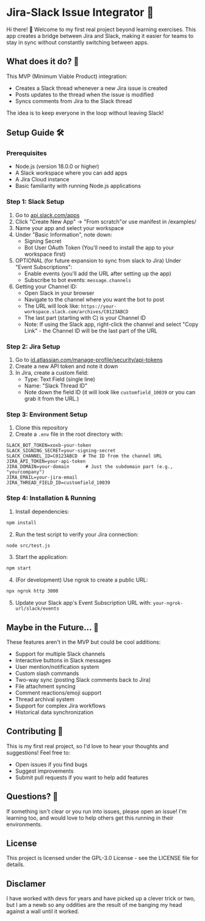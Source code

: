 # Jira-Slack Issue Integrator 🔄

Hi there! 👋 Welcome to my first real project beyond learning exercises. This app creates a bridge between Jira and Slack, making it easier for teams to stay in sync without constantly switching between apps.

## What does it do? 🤔

This MVP (Minimum Viable Product) integration:
- Creates a Slack thread whenever a new Jira issue is created
- Posts updates to the thread when the issue is modified
- Syncs comments from Jira to the Slack thread

The idea is to keep everyone in the loop without leaving Slack!

## Setup Guide 🛠️

### Prerequisites
- Node.js (version 18.0.0 or higher)
- A Slack workspace where you can add apps
- A Jira Cloud instance
- Basic familiarity with running Node.js applications

### Step 1: Slack Setup
1. Go to [api.slack.com/apps](https://api.slack.com/apps)
2. Click "Create New App" → "From scratch"or use manifest in /examples/
3. Name your app and select your workspace
4. Under "Basic Information", note down:
   - Signing Secret
   - Bot User OAuth Token (You'll need to install the app to your workspace first)
5. OPTIONAL (for future expansion to sync from slack to Jira)
 Under "Event Subscriptions":
   - Enable events (you'll add the URL after setting up the app)
   - Subscribe to bot events: `message.channels`
6. Getting your Channel ID:
   - Open Slack in your browser
   - Navigate to the channel where you want the bot to post
   - The URL will look like: `https://your-workspace.slack.com/archives/C0123ABCD`
   - The last part (starting with C) is your Channel ID
   - Note: If using the Slack app, right-click the channel and select "Copy Link" - the Channel ID will be the last part of the URL

### Step 2: Jira Setup
1. Go to [id.atlassian.com/manage-profile/security/api-tokens](https://id.atlassian.com/manage-profile/security/api-tokens)
2. Create a new API token and note it down
3. In Jira, create a custom field:
   - Type: Text Field (single line)
   - Name: "Slack Thread ID"
   - Note down the field ID (it will look like `customfield_10039` or you can grab it from the URL.)

### Step 3: Environment Setup
1. Clone this repository
2. Create a `.env` file in the root directory with:
```
SLACK_BOT_TOKEN=xoxb-your-token
SLACK_SIGNING_SECRET=your-signing-secret
SLACK_CHANNEL_ID=C0123ABCD  # The ID from the channel URL
JIRA_API_TOKEN=your-api-token
JIRA_DOMAIN=your-domain      # Just the subdomain part (e.g., "yourcompany") 
JIRA_EMAIL=your-jira-email
JIRA_THREAD_FIELD_ID=customfield_10039
```

### Step 4: Installation & Running
1. Install dependencies:
```bash
npm install
```

2. Run the test script to verify your Jira connection:
```bash
node src/test.js
```

3. Start the application:
```bash
npm start
```

4. (For development) Use ngrok to create a public URL:
```bash
npx ngrok http 3000
```

5. Update your Slack app's Event Subscription URL with:
   `your-ngrok-url/slack/events`

## Maybe in the Future... 🚀

These features aren't in the MVP but could be cool additions:
- Support for multiple Slack channels
- Interactive buttons in Slack messages
- User mention/notification system
- Custom slash commands
- Two-way sync (posting Slack comments back to Jira)
- File attachment syncing
- Comment reactions/emoji support
- Thread archival system
- Support for complex Jira workflows
- Historical data synchronization

## Contributing 🤝

This is my first real project, so I'd love to hear your thoughts and suggestions! Feel free to:
- Open issues if you find bugs
- Suggest improvements
- Submit pull requests if you want to help add features

## Questions? 🤔

If something isn't clear or you run into issues, please open an issue! I'm learning too, and would love to help others get this running in their environments.

## License

This project is licensed under the GPL-3.0 License - see the LICENSE file for details.

## Disclamer 

I have worked with devs for years and have picked up a clever trick or two, but I am a newb so any oddities are the result of me banging my head against a wall until it worked. 
